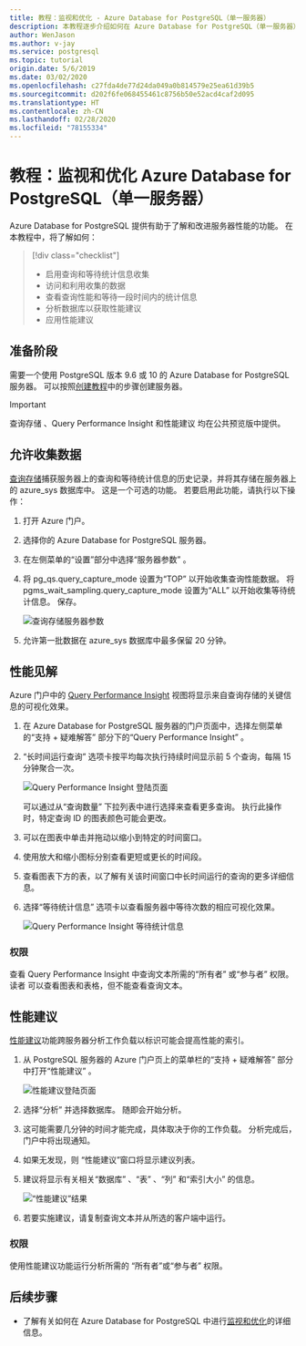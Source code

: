 ```yaml
---
title: 教程：监视和优化 - Azure Database for PostgreSQL（单一服务器）
description: 本教程逐步介绍如何在 Azure Database for PostgreSQL（单一服务器）中进行监视和优化。
author: WenJason
ms.author: v-jay
ms.service: postgresql
ms.topic: tutorial
origin.date: 5/6/2019
ms.date: 03/02/2020
ms.openlocfilehash: c27fda4de77d24da049a0b814579e25ea61d39b5
ms.sourcegitcommit: d202f6fe068455461c8756b50e52acd4caf2d095
ms.translationtype: HT
ms.contentlocale: zh-CN
ms.lasthandoff: 02/28/2020
ms.locfileid: "78155334"
---
```

# <a name="tutorial-monitor-and-tune-azure-database-for-postgresql---single-server"></a>教程：监视和优化 Azure Database for PostgreSQL（单一服务器）

Azure Database for PostgreSQL 提供有助于了解和改进服务器性能的功能。 在本教程中，将了解如何：
> [!div class="checklist"]
> * 启用查询和等待统计信息收集
> * 访问和利用收集的数据
> * 查看查询性能和等待一段时间内的统计信息
> * 分析数据库以获取性能建议
> * 应用性能建议

## <a name="before-you-begin"></a>准备阶段
需要一个使用 PostgreSQL 版本 9.6 或 10 的 Azure Database for PostgreSQL 服务器。 可以按照[创建教程](tutorial-design-database-using-azure-portal.md)中的步骤创建服务器。

> [!IMPORTANT]
> 查询存储  、Query Performance Insight  和性能建议  均在公共预览版中提供。

## <a name="enabling-data-collection"></a>允许收集数据
[查询存储](concepts-query-store.md)捕获服务器上的查询和等待统计信息的历史记录，并将其存储在服务器上的 azure_sys  数据库中。 这是一个可选的功能。 若要启用此功能，请执行以下操作：

1. 打开 Azure 门户。

2. 选择你的 Azure Database for PostgreSQL 服务器。

3. 在左侧菜单的“设置”部分中选择“服务器参数”   。

4. 将 pg_qs.query_capture_mode  设置为“TOP”  以开始收集查询性能数据。 将 pgms_wait_sampling.query_capture_mode  设置为“ALL”  以开始收集等待统计信息。 保存。
   
   ![查询存储服务器参数](./media/tutorial-performance-intelligence/query-store-parameters.png)

5. 允许第一批数据在 azure_sys  数据库中最多保留 20 分钟。


## <a name="performance-insights"></a>性能见解
Azure 门户中的 [Query Performance Insight](concepts-query-performance-insight.md) 视图将显示来自查询存储的关键信息的可视化效果。 

1. 在 Azure Database for PostgreSQL 服务器的门户页面中，选择左侧菜单的“支持 + 疑难解答”  部分下的“Query Performance Insight”  。

2. “长时间运行查询”  选项卡按平均每次执行持续时间显示前 5 个查询，每隔 15 分钟聚合一次。 
   
   ![Query Performance Insight 登陆页面](./media/tutorial-performance-intelligence/query-performance-insight-landing-page.png)

   可以通过从“查询数量”  下拉列表中进行选择来查看更多查询。 执行此操作时，特定查询 ID 的图表颜色可能会更改。

3. 可以在图表中单击并拖动以缩小到特定的时间窗口。

4. 使用放大和缩小图标分别查看更短或更长的时间段。

5. 查看图表下方的表，以了解有关该时间窗口中长时间运行的查询的更多详细信息。

6. 选择“等待统计信息”  选项卡以查看服务器中等待次数的相应可视化效果。
   
   ![Query Performance Insight 等待统计信息](./media/tutorial-performance-intelligence/query-performance-insight-wait-statistics.png)

### <a name="permissions"></a>权限
查看 Query Performance Insight 中查询文本所需的“所有者”  或“参与者”  权限。 读者  可以查看图表和表格，但不能查看查询文本。


## <a name="performance-recommendations"></a>性能建议
[性能建议](concepts-performance-recommendations.md)功能跨服务器分析工作负载以标识可能会提高性能的索引。

1. 从 PostgreSQL 服务器的 Azure 门户页上的菜单栏的“支持 + 疑难解答”  部分中打开“性能建议”  。
   
   ![性能建议登陆页面](./media/tutorial-performance-intelligence/performance-recommendations-landing-page.png)

2. 选择“分析”  并选择数据库。 随即会开始分析。

3. 这可能需要几分钟的时间才能完成，具体取决于你的工作负载。 分析完成后，门户中将出现通知。

4. 如果无发现，则  “性能建议”窗口将显示建议列表。 

5. 建议将显示有关相关“数据库”  、“表”  、“列”  和“索引大小”  的信息。

   ![“性能建议”结果](./media/tutorial-performance-intelligence/performance-recommendations-result.png)

6. 若要实施建议，请复制查询文本并从所选的客户端中运行。

### <a name="permissions"></a>权限
使用性能建议功能运行分析所需的  “所有者”或“参与者”  权限。

## <a name="next-steps"></a>后续步骤
- 了解有关如何在 Azure Database for PostgreSQL 中进行[监视和优化](concepts-monitoring.md)的详细信息。